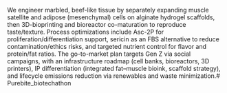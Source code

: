 We engineer marbled, beef-like tissue by separately expanding muscle satellite and adipose (mesenchymal) cells on alginate hydrogel scaffolds, then 3D-bioprinting and bioreactor co-maturation to reproduce taste/texture. Process optimizations include Asc-2P for proliferation/differentiation support, sericin as an FBS alternative to reduce contamination/ethics risks, and targeted nutrient control for flavor and protein/fat ratios. The go-to-market plan targets Gen Z via social campaigns, with an infrastructure roadmap (cell banks, bioreactors, 3D printers), IP differentiation (integrated fat–muscle bioink, scaffold strategy), and lifecycle emissions reduction via renewables and waste minimization.# Purebite_biotechathon
